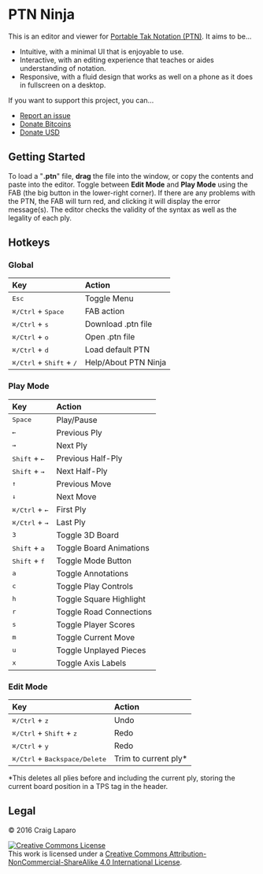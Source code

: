 # PTN Ninja

This is an editor and viewer for [Portable Tak Notation (PTN)](https://www.reddit.com/r/Tak/wiki/portable_tak_notation). It aims to be...

* Intuitive, with a minimal UI that is enjoyable to use.
* Interactive, with an editing experience that teaches or aides understanding of notation.
* Responsive, with a fluid design that works as well on a phone as it does in fullscreen on a desktop.

If you want to support this project, you can...

* [Report an issue](https://github.com/gruppler/PTN-Ninja/issues/)
* [Donate Bitcoins](bitcoin:12mD2HUNb4MJoLfVDDLS1wep1hdhrSY3L8)
* [Donate USD](https://www.paypal.me/gruppler)

## Getting Started

To load a "**.ptn**" file, **drag** the file into the window, or copy the contents and paste into the editor. Toggle between **Edit Mode** and **Play Mode** using the FAB (the big button in the lower-right corner). If there are any problems with the PTN, the FAB will turn red, and clicking it will display the error message(s). The editor checks the validity of the syntax as well as the legality of each ply.

## Hotkeys
### Global
Key|Action
:--|:--
<kbd>Esc</kbd>|Toggle Menu
<kbd>&#x2318;/Ctrl</kbd> + <kbd>Space</kbd>|FAB action
<kbd>&#x2318;/Ctrl</kbd> + <kbd>s</kbd>|Download .ptn file
<kbd>&#x2318;/Ctrl</kbd> + <kbd>o</kbd>|Open .ptn file
<kbd>&#x2318;/Ctrl</kbd> + <kbd>d</kbd>|Load default PTN
<kbd>&#x2318;/Ctrl</kbd> + <kbd>Shift</kbd> + <kbd>/</kbd>|Help/About PTN Ninja

### Play Mode
Key|Action
:--|:--
<kbd>Space</kbd>|Play/Pause
<kbd>&larr;</kbd>|Previous Ply
<kbd>&rarr;</kbd>|Next Ply
<kbd>Shift</kbd> + <kbd>&larr;</kbd>|Previous Half-Ply
<kbd>Shift</kbd> + <kbd>&rarr;</kbd>|Next Half-Ply
<kbd>&uarr;</kbd>|Previous Move
<kbd>&darr;</kbd>|Next Move
<kbd>&#x2318;/Ctrl</kbd> + <kbd>&larr;</kbd>|First Ply
<kbd>&#x2318;/Ctrl</kbd> + <kbd>&rarr;</kbd>|Last Ply
<kbd>3</kbd>|Toggle 3D Board
<kbd>Shift</kbd> + <kbd>a</kbd>|Toggle Board Animations
<kbd>Shift</kbd> + <kbd>f</kbd>|Toggle Mode Button
<kbd>a</kbd>|Toggle Annotations
<kbd>c</kbd>|Toggle Play Controls
<kbd>h</kbd>|Toggle Square Highlight
<kbd>r</kbd>|Toggle Road Connections
<kbd>s</kbd>|Toggle Player Scores
<kbd>m</kbd>|Toggle Current Move
<kbd>u</kbd>|Toggle Unplayed Pieces
<kbd>x</kbd>|Toggle Axis Labels

### Edit Mode
Key|Action
:--|:--
<kbd>&#x2318;/Ctrl</kbd> + <kbd>z</kbd>|Undo
<kbd>&#x2318;/Ctrl</kbd> + <kbd>Shift</kbd> + <kbd>z</kbd>|Redo
<kbd>&#x2318;/Ctrl</kbd> + <kbd>y</kbd>|Redo
<kbd>&#x2318;/Ctrl</kbd> + <kbd>Backspace/Delete</kbd>|Trim to current ply*

*This deletes all plies before and including the current ply, storing the current board position in a TPS tag in the header.


## Legal
&copy; 2016 Craig Laparo

<a rel="license" href="http://creativecommons.org/licenses/by-nc-sa/4.0/"><img alt="Creative Commons License" style="border-width:0" src="https://i.creativecommons.org/l/by-nc-sa/4.0/88x31.png" /></a><br />This work is licensed under a <a rel="license" href="http://creativecommons.org/licenses/by-nc-sa/4.0/">Creative Commons Attribution-NonCommercial-ShareAlike 4.0 International License</a>.
